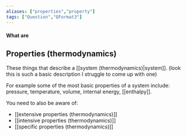 ```yaml
---
aliases: ["properties","property"]
tags: ["Question","QFormat3"]
---
```


#### What are
## Properties (thermodynamics)
These things that describe a [[system (thermodynamics)|system]]. (look this is such a basic description I struggle to come up with one)

For example some of the most basic properties of a system include: pressure, temperature, volume, internal energy, [[enthalpy]].

You need to also be aware of:
- [[extensive properties (thermodynamics)]]
- [[intensive properties (thermodynamics)]]
- [[specific properties (thermodynamics)]]